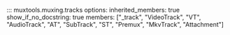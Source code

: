 ::: muxtools.muxing.tracks
    options:
      inherited_members: true
      show_if_no_docstring: true
      members: ["_track", "VideoTrack", "VT", "AudioTrack", "AT", "SubTrack", "ST", "Premux", "MkvTrack", "Attachment"]